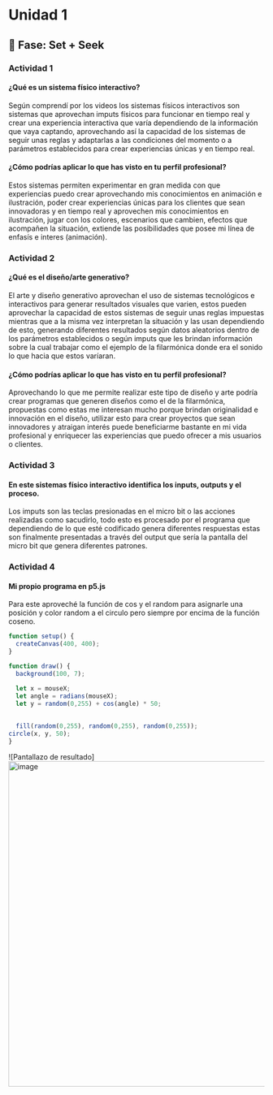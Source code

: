 # Unidad 1

## 🔎 Fase: Set + Seek

### Actividad 1

#### ¿Qué es un sistema físico interactivo?
Según comprendí por los videos los sistemas físicos interactivos son sistemas que aprovechan imputs físicos para funcionar en tiempo real y crear una experiencia interactiva que varía dependiendo de la información que vaya captando, aprovechando así la capacidad de los sistemas de seguir unas reglas y adaptarlas a las condiciones del momento o a parámetros establecidos para crear experiencias únicas y en tiempo real.

#### ¿Cómo podrías aplicar lo que has visto en tu perfil profesional?
Estos sistemas permiten experimentar en gran medida con que experiencias puedo crear aprovechando mis conocimientos en animación e ilustración, poder crear experiencias únicas para los clientes que sean innovadoras y en tiempo real y aprovechen mis conocimientos en ilustración, jugar con los colores, escenarios que cambien, efectos que acompañen la situación, extiende las posibilidades que posee mi línea de enfasís e interes (animación).

### Actividad 2
#### ¿Qué es el diseño/arte generativo?
El arte y diseño generativo aprovechan el uso de sistemas tecnológicos e interactivos para generar resultados visuales que varien, estos pueden aprovechar la capacidad de estos sistemas de seguir unas reglas impuestas mientras que a la misma vez interpretan la situación y las usan dependiendo de esto, generando diferentes resultados según datos aleatorios dentro de los parámetros establecidos o según imputs que les brindan información sobre la cual trabajar como el ejemplo de la filarmónica donde era el sonido lo que hacia que estos varíaran.

#### ¿Cómo podrías aplicar lo que has visto en tu perfil profesional?
Aprovechando lo que me permite realizar este tipo de diseño y arte podría crear programas que generen diseños como el de la filarmónica, propuestas como estas me interesan mucho porque brindan originalidad e innovación en el diseño, utilizar esto para crear proyectos que sean innovadores y atraigan interés puede beneficiarme bastante en mi vida profesional y enriquecer las experiencias que puedo ofrecer a mis usuarios o clientes.

### Actividad 3
#### En este sistemas físico interactivo identifica los inputs, outputs y el proceso.
Los imputs son las teclas presionadas en el micro bit o las acciones realizadas como sacudirlo, todo esto es procesado por el programa que dependiendo de lo que esté codificado genera diferentes respuestas estas son finalmente presentadas a través del output que sería la pantalla del micro bit que genera diferentes patrones.

### Actividad 4
#### Mi propio programa en p5.js
Para este aproveché la función de cos y el random para asignarle una posición y color random a el circulo pero siempre por encima de la función coseno.
``` js
function setup() {
  createCanvas(400, 400);
}

function draw() {
  background(100, 7);

  let x = mouseX;
  let angle = radians(mouseX);           
  let y = random(0,255) + cos(angle) * 50;          
  
  
  fill(random(0,255), random(0,255), random(0,255));
circle(x, y, 50);
}
```

![Pantallazo de resultado]<img width="1555" height="641" alt="image" src="https://github.com/user-attachments/assets/30a8fb33-d61e-410d-ad9a-f7bed603bbee" />
